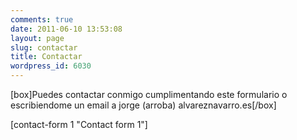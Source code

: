 ```yaml
---
comments: true
date: 2011-06-10 13:53:08
layout: page
slug: contactar
title: Contactar
wordpress_id: 6030
---
```


[box]Puedes contactar conmigo cumplimentando este formulario o escribiendome un email a jorge (arroba) alvareznavarro.es[/box]

[contact-form 1 "Contact form 1"]

